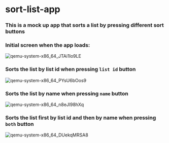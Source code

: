 # sort-list-app

### This is a mock up app that sorts a list by pressing different sort buttons

### Initial screen when the app loads:

![qemu-system-x86_64_JTAi1Io9LE](https://user-images.githubusercontent.com/29494816/145519364-f95c95c9-4a2c-42d6-bdd8-0c4ae2947c2e.jpg)

### Sorts the list by list id when pressing `list id` button

![qemu-system-x86_64_PYsU6bOos9](https://user-images.githubusercontent.com/29494816/145519367-da758f77-e91e-4131-814f-29b77907969f.jpg)

### Sorts the list by name when pressing `name` button

![qemu-system-x86_64_n8eJl98hXq](https://user-images.githubusercontent.com/29494816/145519365-7ea72024-118e-4545-b176-0fb2eeb0ec2c.jpg)

### Sorts the list first by list id and then by name when pressing `both` button

![qemu-system-x86_64_DUekqMRSA8](https://user-images.githubusercontent.com/29494816/145519363-fa187955-e60f-4b9f-8ef4-82fe79cafa7e.jpg)



